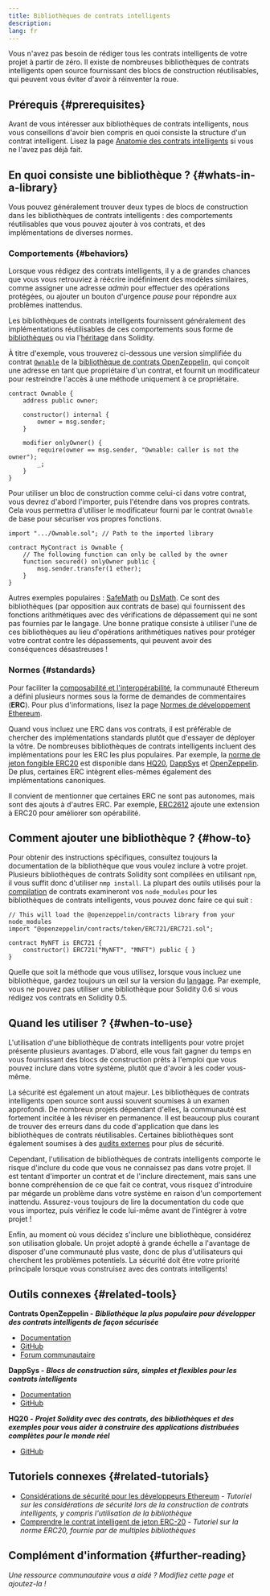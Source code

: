 ```yaml
---
title: Bibliothèques de contrats intelligents
description:
lang: fr
---
```


Vous n'avez pas besoin de rédiger tous les contrats intelligents de votre projet à partir de zéro. Il existe de nombreuses bibliothèques de contrats intelligents open source fournissant des blocs de construction réutilisables, qui peuvent vous éviter d'avoir à réinventer la roue.

## Prérequis {#prerequisites}

Avant de vous intéresser aux bibliothèques de contrats intelligents, nous vous conseillons d'avoir bien compris en quoi consiste la structure d'un contrat intelligent. Lisez la page [Anatomie des contrats intelligents](/developers/docs/smart-contracts/anatomy/) si vous ne l'avez pas déjà fait.

## En quoi consiste une bibliothèque ? {#whats-in-a-library}

Vous pouvez généralement trouver deux types de blocs de construction dans les bibliothèques de contrats intelligents : des comportements réutilisables que vous pouvez ajouter à vos contrats, et des implémentations de diverses normes.

### Comportements {#behaviors}

Lorsque vous rédigez des contrats intelligents, il y a de grandes chances que vous vous retrouviez à réécrire indéfiniment des modèles similaires, comme assigner une adresse _admin_ pour effectuer des opérations protégées, ou ajouter un bouton d'urgence _pause_ pour répondre aux problèmes inattendus.

Les bibliothèques de contrats intelligents fournissent généralement des implémentations réutilisables de ces comportements sous forme de [bibliothèques](https://solidity.readthedocs.io/en/v0.7.2/contracts.html#libraries) ou via l'[héritage](https://solidity.readthedocs.io/en/v0.7.2/contracts.html#inheritance) dans Solidity.

À titre d'exemple, vous trouverez ci-dessous une version simplifiée du contrat [`Ownable`](https://github.com/OpenZeppelin/openzeppelin-contracts/blob/v3.2.0/contracts/access/Ownable.sol) de la [bibliothèque de contrats OpenZeppelin](https://github.com/OpenZeppelin/openzeppelin-contracts), qui conçoit une adresse en tant que propriétaire d'un contrat, et fournit un modificateur pour restreindre l'accès à une méthode uniquement à ce propriétaire.

```solidity
contract Ownable {
    address public owner;

    constructor() internal {
        owner = msg.sender;
    }

    modifier onlyOwner() {
        require(owner == msg.sender, "Ownable: caller is not the owner");
        _;
    }
}
```

Pour utiliser un bloc de construction comme celui-ci dans votre contrat, vous devrez d'abord l'importer, puis l'étendre dans vos propres contrats. Cela vous permettra d'utiliser le modificateur fourni par le contrat `Ownable` de base pour sécuriser vos propres fonctions.

```solidity
import ".../Ownable.sol"; // Path to the imported library

contract MyContract is Ownable {
    // The following function can only be called by the owner
    function secured() onlyOwner public {
        msg.sender.transfer(1 ether);
    }
}
```

Autres exemples populaires : [SafeMath](https://docs.openzeppelin.com/contracts/3.x/utilities#math) ou [DsMath](https://dappsys.readthedocs.io/en/latest/ds_math.html). Ce sont des bibliothèques (par opposition aux contrats de base) qui fournissent des fonctions arithmétiques avec des vérifications de dépassement qui ne sont pas fournies par le langage. Une bonne pratique consiste à utiliser l'une de ces bibliothèques au lieu d'opérations arithmétiques natives pour protéger votre contrat contre les dépassements, qui peuvent avoir des conséquences désastreuses !

### Normes {#standards}

Pour faciliter la [composabilité et l'interopérabilité](/developers/docs/smart-contracts/composability/), la communauté Ethereum a défini plusieurs normes sous la forme de demandes de commentaires (**ERC**). Pour plus d'informations, lisez la page [Normes de développement Ethereum](/developers/docs/standards/).

Quand vous incluez une ERC dans vos contrats, il est préférable de chercher des implémentations standards plutôt que d'essayer de déployer la vôtre. De nombreuses bibliothèques de contrats intelligents incluent des implémentations pour les ERC les plus populaires. Par exemple, la [norme de jeton fongible ERC20](/developers/tutorials/understand-the-erc-20-token-smart-contract/) est disponible dans [HQ20](https://github.com/HQ20/contracts/blob/master/contracts/token/README.md), [DappSys](https://github.com/dapphub/ds-token/) et [OpenZeppelin](https://docs.openzeppelin.com/contracts/3.x/erc20). De plus, certaines ERC intègrent elles-mêmes également des implémentations canoniques.

Il convient de mentionner que certaines ERC ne sont pas autonomes, mais sont des ajouts à d'autres ERC. Par exemple, [ERC2612](https://eips.nexus.org/EIPS/eip-2612) ajoute une extension à ERC20 pour améliorer son opérabilité.

## Comment ajouter une bibliothèque ? {#how-to}

Pour obtenir des instructions spécifiques, consultez toujours la documentation de la bibliothèque que vous voulez inclure à votre projet. Plusieurs bibliothèques de contrats Solidity sont compilées en utilisant `npm`, il vous suffit donc d'utiliser `nmp install`. La plupart des outils utilisés pour la [compilation](/developers/docs/smart-contracts/compiling/) de contrats examineront vos `node_modules` pour les bibliothèques de contrats intelligents, vous pouvez donc faire ce qui suit :

```solidity
// This will load the @openzeppelin/contracts library from your node_modules
import "@openzeppelin/contracts/token/ERC721/ERC721.sol";

contract MyNFT is ERC721 {
    constructor() ERC721("MyNFT", "MNFT") public { }
}
```

Quelle que soit la méthode que vous utilisez, lorsque vous incluez une bibliothèque, gardez toujours un œil sur la version du [langage](/developers/docs/smart-contracts/languages/). Par exemple, vous ne pouvez pas utiliser une bibliothèque pour Solidity 0.6 si vous rédigez vos contrats en Solidity 0.5.

## Quand les utiliser ? {#when-to-use}

L'utilisation d'une bibliothèque de contrats intelligents pour votre projet présente plusieurs avantages. D'abord, elle vous fait gagner du temps en vous fournissant des blocs de construction prêts à l'emploi que vous pouvez inclure dans votre système, plutôt que d'avoir à les coder vous-même.

La sécurité est également un atout majeur. Les bibliothèques de contrats intelligents open source sont aussi souvent soumises à un examen approfondi. De nombreux projets dépendant d'elles, la communauté est fortement incitée à les réviser en permanence. Il est beaucoup plus courant de trouver des erreurs dans du code d'application que dans les bibliothèques de contrats réutilisables. Certaines bibliothèques sont également soumises à des [audits externes](https://github.com/OpenZeppelin/openzeppelin-contracts/tree/master/audit) pour plus de sécurité.

Cependant, l'utilisation de bibliothèques de contrats intelligents comporte le risque d'inclure du code que vous ne connaissez pas dans votre projet. Il est tentant d'importer un contrat et de l'inclure directement, mais sans une bonne compréhension de ce que fait ce contrat, vous risquez d'introduire par mégarde un problème dans votre système en raison d'un comportement inattendu. Assurez-vous toujours de lire la documentation du code que vous importez, puis vérifiez le code lui-même avant de l'intégrer à votre projet !

Enfin, au moment où vous décidez s'inclure une bibliothèque, considérez son utilisation globale. Un projet adopté à grande échelle a l'avantage de disposer d'une communauté plus vaste, donc de plus d'utilisateurs qui cherchent les problèmes potentiels. La sécurité doit être votre priorité principale lorsque vous construisez avec des contrats intelligents!

## Outils connexes {#related-tools}

**Contrats OpenZeppelin -** **_Bibliothèque la plus populaire pour développer des contrats intelligents de façon sécurisée_**

- [Documentation](https://docs.openzeppelin.com/contracts/)
- [GitHub](https://github.com/OpenZeppelin/openzeppelin-contracts)
- [Forum communautaire](https://forum.openzeppelin.com/c/general/16)

**DappSys -** **_Blocs de construction sûrs, simples et flexibles pour les contrats intelligents_**

- [Documentation](https://dappsys.readthedocs.io/)
- [GitHub](https://github.com/dapphub/dappsys)

**HQ20 -** **_Projet Solidity avec des contrats, des bibliothèques et des exemples pour vous aider à construire des applications distribuées complètes pour le monde réel_**

- [GitHub](https://github.com/HQ20/contracts)

## Tutoriels connexes {#related-tutorials}

- [Considérations de sécurité pour les développeurs Ethereum](/developers/docs/smart-contracts/security/) _- Tutoriel sur les considérations de sécurité lors de la construction de contrats intelligents, y compris l'utilisation de la bibliothèque_
- [Comprendre le contrat intelligent de jeton ERC-20](/developers/tutorials/understand-the-erc-20-token-smart-contract/) _- Tutoriel sur la norme ERC20, fournie par de multiples bibliothèques_

## Complément d'information {#further-reading}

_Une ressource communautaire vous a aidé ? Modifiez cette page et ajoutez-la !_
